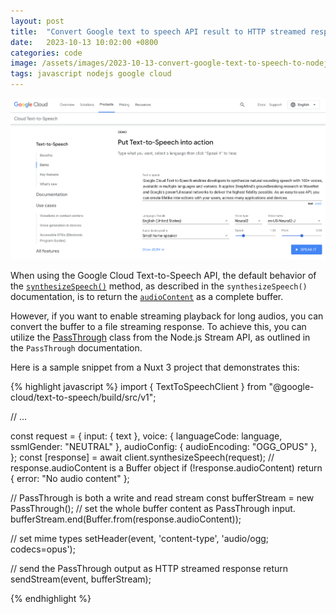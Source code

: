 ```yaml
---
layout: post
title:  "Convert Google text to speech API result to HTTP streamed response"
date:   2023-10-13 10:02:00 +0800
categories: code
image: /assets/images/2023-10-13-convert-google-text-to-speech-to-nodejs-stream/cover.png
tags: javascript nodejs google cloud
---
```


![Google cloud text to speech API](/assets/images/2023-10-13-convert-google-text-to-speech-to-nodejs-stream/cover.png)

When using the Google Cloud Text-to-Speech API, the default behavior of the [`synthesizeSpeech()`](https://googleapis.dev/nodejs/text-to-speech/latest/google.cloud.texttospeech.v1.TextToSpeech.html#synthesizeSpeech2) method, as described in the `synthesizeSpeech()` documentation, is to return the [`audioContent`](https://googleapis.dev/nodejs/text-to-speech/latest/google.cloud.texttospeech.v1.ISynthesizeSpeechResponse.html) as a complete buffer.

However, if you want to enable streaming playback for long audios, you can convert the buffer to a file streaming response. To achieve this, you can utilize the [PassThrough](https://nodejs.org/api/stream.html#class-streampassthrough) class from the Node.js Stream API, as outlined in the `PassThrough` documentation.

Here is a sample snippet from a Nuxt 3 project that demonstrates this:

{% highlight javascript %}
import { TextToSpeechClient } from "@google-cloud/text-to-speech/build/src/v1";

// ...

const request = {
  input: { text },
  voice: { languageCode: language, ssmlGender: "NEUTRAL" },
  audioConfig: { audioEncoding: "OGG_OPUS" },
};
const [response] = await client.synthesizeSpeech(request);
// response.audioContent is a Buffer object
if (!response.audioContent) return { error: "No audio content" };

// PassThrough is both a write and read stream
const bufferStream = new PassThrough();
// set the whole buffer content as PassThrough input.
bufferStream.end(Buffer.from(response.audioContent));

// set mime types
setHeader(event, 'content-type', 'audio/ogg; codecs=opus');

// send the PassThrough output as HTTP streamed response
return sendStream(event, bufferStream);

{% endhighlight %}
